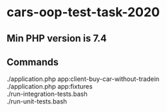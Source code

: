 # cars-oop-test-task-2020

## Min PHP version is 7.4

## Commands
./application.php app:client-buy-car-without-tradein  
./application.php app:fixtures  
./run-integration-tests.bash  
./run-unit-tests.bash